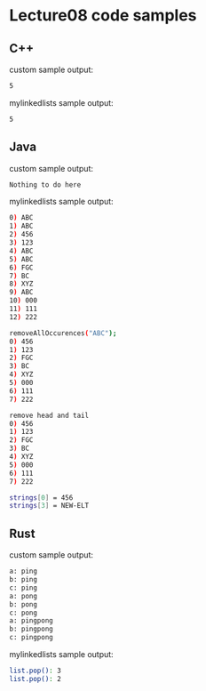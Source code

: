 # Lecture08 code samples

## C++

custom sample output:

```bash
5
```

mylinkedlists sample output:

```bash
5
```

## Java

custom sample output:

```bash
Nothing to do here
```

mylinkedlists sample output:

```bash
0) ABC
1) ABC
2) 456
3) 123
4) ABC
5) ABC
6) FGC
7) BC
8) XYZ
9) ABC
10) 000
11) 111
12) 222

removeAllOccurences("ABC");
0) 456
1) 123
2) FGC
3) BC
4) XYZ
5) 000
6) 111
7) 222

remove head and tail
0) 456
1) 123
2) FGC
3) BC
4) XYZ
5) 000
6) 111
7) 222

strings[0] = 456
strings[3] = NEW-ELT
```

## Rust

custom sample output:

```bash
a: ping
b: ping
c: ping
a: pong
b: pong
c: pong
a: pingpong
b: pingpong
c: pingpong
```

mylinkedlists sample output:

```bash
list.pop(): 3
list.pop(): 2
```
